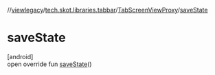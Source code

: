 //[viewlegacy](../../../index.md)/[tech.skot.libraries.tabbar](../index.md)/[TabScreenViewProxy](index.md)/[saveState](save-state.md)

# saveState

[android]\
open override fun [saveState](save-state.md)()
